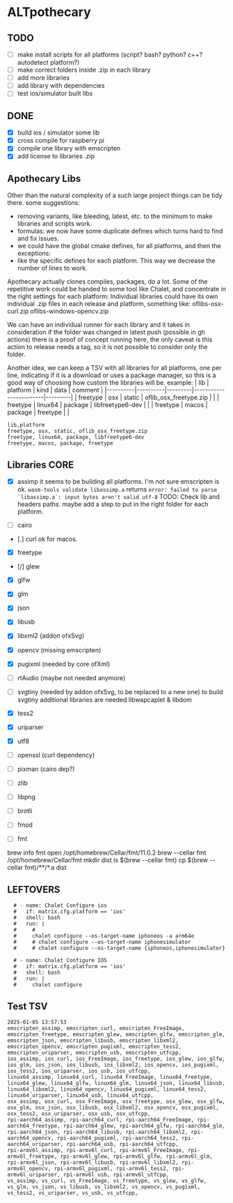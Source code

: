 # ALTpothecary

## TODO
- [ ] make install scripts for all platforms (script? bash? python? c++? autodetect platform?)
- [ ] make correct folders inside .zip in each library
- [ ] add more libraries
- [ ] add library with dependencies
- [ ] test ios/simulator built libs

## DONE
- [x] build ios / simulator some lib
- [x] cross compile for raspberry pi
- [x] compile one library with emscripten
- [x] add license to libraries .zip

## Apothecary Libs
Other than the natural complexity of a such large project things can be tidy there. some suggestions:
- removing variants, like bleeding, latest, etc. to the minimum to make libraries and scripts work.
- formulas: we now have some duplicate defines which turns hard to find and fix issues.
- we could have the global cmake defines, for all platforms, and then the exceptions:
- like the specific defines for each platform. This way we decrease the number of lines to work.

Apothecary actually clones compiles, packages, do a lot. Some of the repetitive work could be handed to some tool like Chalet, and concentrate in the right settings for each platform:
Individual libraries could have its own individual .zip files in each release and platform, something like:
oflibs-osx-curl.zip
oflibs-windows-opencv.zip

We can have an individual runner for each library and it takes in consideration if the folder was changed in latest push (possible in gh actions)
there is a proof of concept running here, the only caveat is this action to release needs a tag, so it is not possible to consider only the folder.

Another idea, we can keep a TSV with all libraries for all platforms, one per line, indicating if it is a download or uses a package manager, so this is a good way of choosing how custom the libraries will be.
example:
| lib      | platform | kind    | data                   | comment |
|----------|----------|---------|------------------------|---------|
| freetype | osx      | static  | oflib_osx_freetype.zip |         |
| freetype | linux64  | package | libfreetype6-dev       |         |
| freetype | macos    | package | freetype               |         |


```csv
lib,platform
freetype, osx, static, oflib_osx_freetype.zip
freetype, linux64, package, libfreetype6-dev
freetype, macos, package, freetype
```

## Libraries CORE


- [x] assimp
it seems to be building all platforms.
I'm not sure emscripten is ok. ```wasm-tools validate libassimp.a``` returns
```error: failed to parse `libassimp.a`: input bytes aren't valid utf-8```
TODO: Check lib and headers paths. maybe add a step to put in the right folder for each platform.

- [ ] cairo
- [.] curl
ok for macos.
- [x] freetype
- [/] glew
- [x] glfw
- [x] glm
- [x] json
- [x] libusb
- [x] libxml2 (addon ofxSvg)
- [x] opencv (missing emscripten)
- [x] pugixml (needed by core ofXml)
- [ ] rtAudio (maybe not needed anymore)
- [ ] svgtiny (needed by addon ofxSvg, to be replaced to a new one)
to build svgtiny additional libraries are needed libwapcaplet & libdom
- [x] tess2
- [x] uriparser
- [x] utf8

- [ ] openssl (curl dependency)
- [ ] pixman (cairo dep?)
- [ ] zlib
- [ ] libpng
- [ ] brotli
- [ ] fmod
- [ ] fmt


brew info fmt
open /opt/homebrew/Cellar/fmt/11.0.2
brew --cellar fmt
/opt/homebrew/Cellar/fmt
mkdir dist
ls $(brew --cellar fmt)
cp $(brew --cellar fmt)/**/*.a dist



## LEFTOVERS

      # - name: Chalet Configure ios
      #   if: matrix.cfg.platform == 'ios'
      #   shell: bash
      #   run: |
      #     #
      #     chalet configure --os-target-name iphoneos -a arm64e
      #     # chalet configure --os-target-name iphonesimulator
      #     # chalet configure --os-target-name {iphoneos,iphonesimulator}

      # - name: Chalet Configure IOS
      #   if: matrix.cfg.platform == 'ios'
      #   shell: bash
      #   run: |
      #     chalet configure


##  Test TSV
```csv
2025-01-05 13:57:53
emscripten_assimp, emscripten_curl, emscripten_FreeImage, emscripten_freetype, emscripten_glew, emscripten_glfw, emscripten_glm, emscripten_json, emscripten_libusb, emscripten_libxml2, emscripten_opencv, emscripten_pugixml, emscripten_tess2, emscripten_uriparser, emscripten_usb, emscripten_utfcpp,
ios_assimp, ios_curl, ios_FreeImage, ios_freetype, ios_glew, ios_glfw, ios_glm, ios_json, ios_libusb, ios_libxml2, ios_opencv, ios_pugixml, ios_tess2, ios_uriparser, ios_usb, ios_utfcpp,
linux64_assimp, linux64_curl, linux64_FreeImage, linux64_freetype, linux64_glew, linux64_glfw, linux64_glm, linux64_json, linux64_libusb, linux64_libxml2, linux64_opencv, linux64_pugixml, linux64_tess2, linux64_uriparser, linux64_usb, linux64_utfcpp,
osx_assimp, osx_curl, osx_FreeImage, osx_freetype, osx_glew, osx_glfw, osx_glm, osx_json, osx_libusb, osx_libxml2, osx_opencv, osx_pugixml, osx_tess2, osx_uriparser, osx_usb, osx_utfcpp,
rpi-aarch64_assimp, rpi-aarch64_curl, rpi-aarch64_FreeImage, rpi-aarch64_freetype, rpi-aarch64_glew, rpi-aarch64_glfw, rpi-aarch64_glm, rpi-aarch64_json, rpi-aarch64_libusb, rpi-aarch64_libxml2, rpi-aarch64_opencv, rpi-aarch64_pugixml, rpi-aarch64_tess2, rpi-aarch64_uriparser, rpi-aarch64_usb, rpi-aarch64_utfcpp,
rpi-armv6l_assimp, rpi-armv6l_curl, rpi-armv6l_FreeImage, rpi-armv6l_freetype, rpi-armv6l_glew, rpi-armv6l_glfw, rpi-armv6l_glm, rpi-armv6l_json, rpi-armv6l_libusb, rpi-armv6l_libxml2, rpi-armv6l_opencv, rpi-armv6l_pugixml, rpi-armv6l_tess2, rpi-armv6l_uriparser, rpi-armv6l_usb, rpi-armv6l_utfcpp,
vs_assimp, vs_curl, vs_FreeImage, vs_freetype, vs_glew, vs_glfw, vs_glm, vs_json, vs_libusb, vs_libxml2, vs_opencv, vs_pugixml, vs_tess2, vs_uriparser, vs_usb, vs_utfcpp,
```
